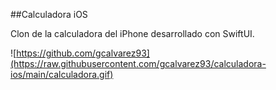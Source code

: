 ##Calculadora iOS

Clon de la calculadora del iPhone desarrollado con SwiftUI.

![https://github.com/gcalvarez93](https://raw.githubusercontent.com/gcalvarez93/calculadora-ios/main/calculadora.gif)

